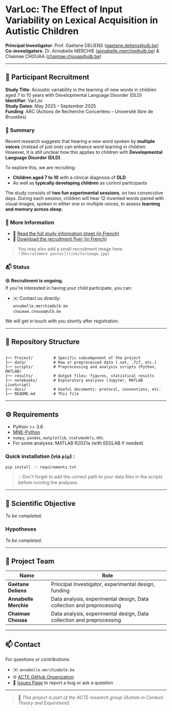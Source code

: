 # VarLoc: The Effect of Input Variability on Lexical Acquisition in Autistic Children

**Principal Investigator**: Prof. Gaétane DELIENS (gaetane.deliens@ulb.be)  
**Co-investigators**: Dr. Annabelle MERCHIE (annabelle.merchie@ulb.be) & Chaimae CHOUAA (chaimae.chouaa@ulb.be)


---

## 🧒 Participant Recruitment

**Study Title**: Acoustic variability in the learning of new words in children aged 7 to 10 years with Developmental Language Disorder (DLD)  
**Identifier**: VarLoc  
**Study Dates**: May 2025 – September 2025  
**Funding**: ARC (Actions de Recherche Concertées – Université libre de Bruxelles)  

### 🧠 Summary

Recent research suggests that hearing a new word spoken by **multiple voices** (instead of just one) can enhance word learning in children. However, it is still unclear how this applies to children with **Developmental Language Disorder (DLD)**.

To explore this, we are recruiting:
- **Children aged 7 to 10** with a clinical diagnosis of **DLD**
- As well as **typically developing children** as control participants

The study consists of **two fun experimental sessions**, on two consecutive days. During each session, children will hear 12 invented words paired with visual images, spoken in either one or multiple voices, to assess **learning and memory across sleep**.

### 📄 More Information

- 📘 [Read the full study information sheet (in French)](Ethique/Consentement-maj-TDL.pdf)
- 📎 [Download the recruitment flyer (in French)](Ethique/Flyer-TDL.pdf)

> You may also add a small recruitment image here:  
> `![Recruitment poster](link/to/image.jpg)`

### 📬 Status

🟢 **Recruitment is ongoing.**  
If you're interested in having your child participate, you can:

- ✉️ Contact us directly:  
  `annabelle.merchie@ulb.be`  
  `chaimae.chouaa@ulb.be`

We will get in touch with you shortly after registration.

---







## 📁 Repository Structure

```

├── Project/         # Specific subcomponent of the project
├── data/            # Raw or preprocessed data (.set, .fif, etc.)
├── scripts/         # Preprocessing and analysis scripts (Python, MATLAB)
├── results/         # Output files: figures, statistical results
├── notebooks/       # Exploratory analyses (Jupyter, MATLAB LiveScript)
├── docs/            # Useful documents: protocol, conventions, etc.
├── README.md        # This file

````

---

## ⚙️ Requirements

- Python >= 3.8  
- [MNE-Python](https://mne.tools/stable/index.html)  
- `numpy`, `pandas`, `matplotlib`, `statsmodels`, etc.  
- For some analyses: MATLAB R2021a (with EEGLAB if needed)

### Quick installation (via `pip`) :

```bash
pip install -r requirements.txt
````

> 💡 Don’t forget to add the correct path to your data files in the scripts before running the analyses.

---

## 🎯 Scientific Objective

*To be completed.*

### Hypotheses

*To be completed.*

---

## 👥 Project Team

| Name                  | Role                              |
| --------------------- | --------------------------------- |
| **Gaétane Deliens**   | Principal Investigator, experimental design, funding            |
| **Annabelle Merchie** | Data analysis, experimental design, Data collection and preprocessing |
| **Chaimae Chouaa**    | Data analysis, experimental design, Data collection and preprocessing  |

---

## 📫 Contact

For questions or contributions:

* ✉️ `annabelle.merchie@ulb.be`
* 🌐 [ACTE GitHub Organization](https://github.com/ACTE-Autism-in-Context)
* 💬 [Issues Page](https://github.com/ACTE-Autism-in-Context/VarLoc/issues) to report a bug or ask a question

---

> 🧬 *This project is part of the ACTE research group (Autism in Context: Theory and Experiment).*
